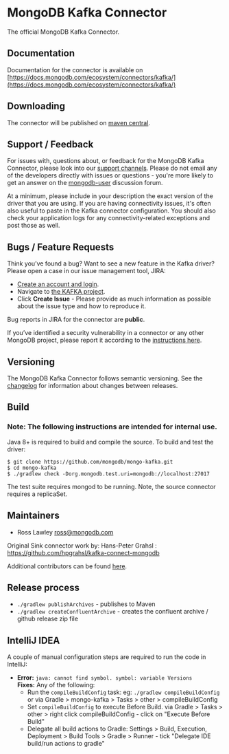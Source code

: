 # MongoDB Kafka Connector

The official MongoDB Kafka Connector.


## Documentation

Documentation for the connector is available on [https://docs.mongodb.com/ecosystem/connectors/kafka/](https://docs.mongodb.com/ecosystem/connectors/kafka/)

## Downloading

The connector will be published on [maven central](https://search.maven.org/search?q=g:org.mongodb.kafka%20AND%20a:mongo-kafka-connect).

## Support / Feedback

For issues with, questions about, or feedback for the MongoDB Kafka Connector, please look into
our [support channels](https://docs.mongodb.com/manual/support/). Please do not email any of the developers directly with issues or
questions - you're more likely to get an answer on the [mongodb-user](https://groups.google.com/group/mongodb-user) discussion forum.

At a minimum, please include in your description the exact version of the driver that you are using.  If you are having
connectivity issues, it's often also useful to paste in the Kafka connector configuration. You should also check your application logs for
any connectivity-related exceptions and post those as well.

## Bugs / Feature Requests

Think you’ve found a bug? Want to see a new feature in the Kafka driver? Please open a case in our issue management tool, JIRA:

- [Create an account and login](https://jira.mongodb.org).
- Navigate to [the KAFKA project](https://jira.mongodb.org/browse/KAFKA).
- Click **Create Issue** - Please provide as much information as possible about the issue type and how to reproduce it.

Bug reports in JIRA for the connector are **public**.

If you’ve identified a security vulnerability in a connector or any other MongoDB project, please report it according to the
[instructions here](https://docs.mongodb.com/manual/tutorial/create-a-vulnerability-report/).

## Versioning

The MongoDB Kafka Connector follows semantic versioning.
See the [changelog](./docs/changelog.md) for information about changes between releases.

## Build

### Note: The following instructions are intended for internal use.

Java 8+ is required to build and compile the source. To build and test the driver:

```
$ git clone https://github.com/mongodb/mongo-kafka.git
$ cd mongo-kafka
$ ./gradlew check -Dorg.mongodb.test.uri=mongodb://localhost:27017
```

The test suite requires mongod to be running. Note, the source connector requires a replicaSet.

## Maintainers

* Ross Lawley          ross@mongodb.com

Original Sink connector work by: Hans-Peter Grahsl : https://github.com/hpgrahsl/kafka-connect-mongodb

Additional contributors can be found [here](https://github.com/mongodb/mongo-kafka/graphs/contributors).

## Release process

- `./gradlew publishArchives` - publishes to Maven
-  `./gradlew createConfluentArchive` - creates the confluent archive / github release zip file

## IntelliJ IDEA

A couple of manual configuration steps are required to run the code in IntelliJ:

  - **Error:** `java: cannot find symbol. symbol: variable Versions`<br>
    **Fixes:** Any of the following: <br>
      - Run the `compileBuildConfig` task: eg: `./gradlew compileBuildConfig` or via Gradle > mongo-kafka > Tasks > other > compileBuildConfig
      - Set `compileBuildConfig` to execute Before Build. via Gradle > Tasks > other > right click compileBuildConfig - click on "Execute Before Build"
      - Delegate all build actions to Gradle: Settings > Build, Execution, Deployment > Build Tools > Gradle > Runner - tick "Delegate IDE build/run actions to gradle"
